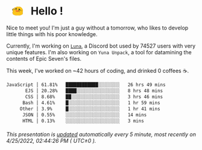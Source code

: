 <h1>   <img src="./spoink.gif" style="vertical-align:middle;" width="30px">   Hello ! </h1>

Nice to meet you! I'm just a guy without a tomorrow, who likes to develop little things with his poor knowledge.

Currently, I'm working on <a href='https://github.com/Asgarrrr/Luna'>`Luna`</a>, a Discord bot used by 74527 users with very unique features. I'm also working on `Yuna Unpack`, a tool for datamining the contents of Epic Seven's files.

This week, I've worked on ~42 hours of coding, and drinked 0 coffees ☕.

```
JavaScript │ 61.81%   ████████████░░░░░░░░   26 hrs 49 mins
       EJS │ 20.28%   ████░░░░░░░░░░░░░░░░   8 hrs 48 mins
       CSS │ 8.68%    ██░░░░░░░░░░░░░░░░░░   3 hrs 46 mins
      Bash │ 4.61%    █░░░░░░░░░░░░░░░░░░░   1 hr 59 mins
     Other │ 3.9%     █░░░░░░░░░░░░░░░░░░░   1 hr 41 mins
      JSON │ 0.55%    ░░░░░░░░░░░░░░░░░░░░   14 mins
      HTML │ 0.13%    ░░░░░░░░░░░░░░░░░░░░   3 mins
```

###### This presentation is [updated](https://github.com/Asgarrrr) automatically every 5 minute, most recently on 4/25/2022, 02:44:26 PM ( UTC±0 ).